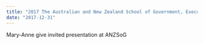 ```yaml
---
title: "2017 The Australian and New Zealand School of Government, Executive Fellows Program (ANZSOG)"
date: "2017-12-31"
---
```

Mary-Anne give invited presentation at ANZSoG
